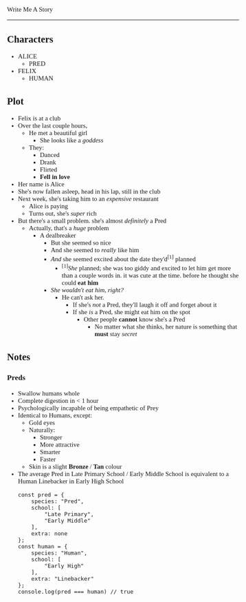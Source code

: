 <Style>
	Body {
		Font-size: 15px;
		Font-family: Verdana;
	};
</Style>

Write Me A Story
****************
Characters
----------
- ALICE
	- PRED
- FELIX
	- HUMAN

Plot
----
- Felix is at a club
- Over the last couple hours,
	- He met a beautiful girl
		- She looks like a _goddess_
	- They:
		- Danced
		- Drank
		- Flirted
		- __Fell in love__
- Her name is Alice
- She's now fallen asleep, head in his lap, still in the club
- Next week, she's taking him to an _expensive_ restaurant
	- Alice is paying
	- Turns out, she's _super_ rich
- But there's a small problem. she's almost _definitely_ a Pred
	- Actually, that's a _huge_ problem
		- A dealbreaker
			- But she seemed so nice
			- And she seemed to _really_ like him
			- _And_ she seemed excited about the date they'd<sup>[1]</sup> planned
				- <sup>[1]</sup>_She_ planned; she was too giddy and excited to let him get more than a couple words in. it was cute at the time. before he thought she could __eat him__
			- _She wouldn't eat him, right?_
				- He can't ask her.
					- If she's _not_ a Pred, they'll laugh it off and forget about it
					- If she _is_ a Pred, she might eat him on the spot
						- Other people __cannot__ know she's a Pred
							- No matter what she thinks, her nature is something that __must__ stay _secret_

Notes
-----
### Preds
- Swallow humans whole
- Complete digestion in < 1 hour
- Psychologically incapable of being empathetic of Prey
- Identical to Humans, except:
	- Gold eyes
	- Naturally:
		- Stronger
		- More attractive
		- Smarter
		- Faster
	- Skin is a slight __Bronze__ / __Tan__ colour
- The average Pred in Late Primary School / Early Middle School is equivalent to a Human Linebacker in Early High School
	```Js
	const pred = {
		species: "Pred",
		school: [
			"Late Primary",
			"Early Middle"
		],
		extra: none
	};
	const human = {
		species: "Human",
		school: [
			"Early High"
		],
		extra: "Linebacker"
	};
	console.log(pred === human) // true
	```